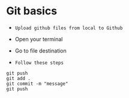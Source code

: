 # Git basics

- `Upload github files from local to Github`
- Open your terminal
- Go to file destination

- `Follow these steps`


```
git push
git add .
git commit -m "message"
git push
```

